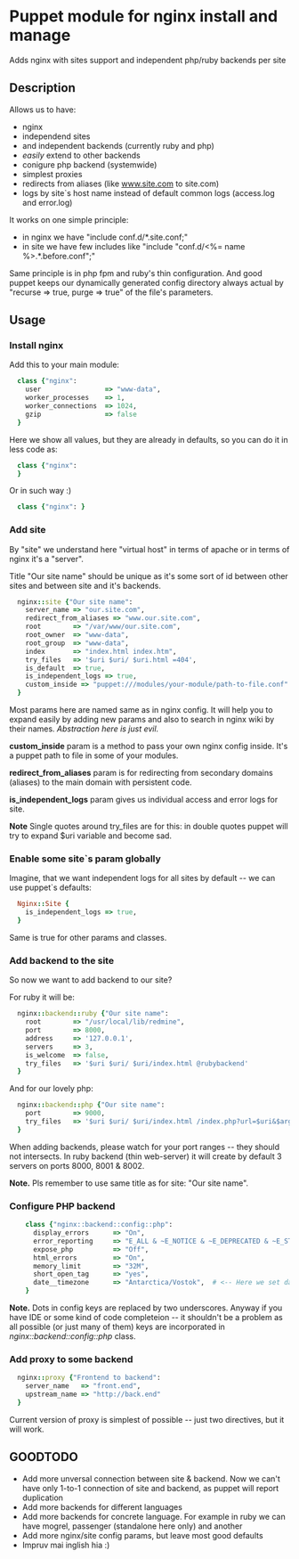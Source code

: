 # Puppet module for nginx install and manage

Adds nginx with sites support and independent php/ruby backends per site

## Description

Allows us to have:

 * nginx
 * independend sites
 * and independent backends (currently ruby and php)
 * *easily* extend to other backends
 * conigure php backend (systemwide)
 * simplest proxies
 * redirects from aliases (like www.site.com to site.com)
 * logs by site`s host name instead of default common logs (access.log and error.log)

It works on one simple principle:

 * in nginx we have "include conf.d/*.site.conf;"
 * in site we have few includes like "include "conf.d/<%= name %>.*.before.conf";"

Same principle is in php fpm and ruby's thin configuration. And good puppet keeps our dynamically generated config directory always actual by "recurse => true, purge => true" of the file's parameters.

## Usage

### Install nginx

Add this to your main module:

```ruby
  class {"nginx":
    user                => "www-data",
    worker_processes    => 1,
    worker_connections  => 1024,
    gzip                => false
  }
```

Here we show all values, but they are already in defaults, so you can do it in less code as:

```ruby
  class {"nginx":
  }
```
Or in such way :)

```ruby
  class {"nginx": }
```

### Add site

By "site" we understand here "virtual host" in terms of apache or in terms of nginx it's a "server".

Title "Our site name" should be unique as it's some sort of id between other sites and between site and it's backends.

```ruby
  nginx::site {"Our site name":
    server_name => "our.site.com",
    redirect_from_aliases => "www.our.site.com",
    root        => "/var/www/our.site.com",
    root_owner  => "www-data",
    root_group  => "www-data",
    index       => "index.html index.htm",
    try_files   => '$uri $uri/ $uri.html =404',
    is_default  => true,
    is_independent_logs => true,
    custom_inside => "puppet:///modules/your-module/path-to-file.conf"
  }
```
Most params here are named same as in nginx config. It will help you to expand easily by adding new params and also to search in nginx wiki by their names.
*Abstraction here is just evil.*

**custom_inside** param is a method to pass your own nginx config inside. It's a puppet path to file in some of your modules.

**redirect_from_aliases** param is for redirecting from secondary domains (aliases) to the main domain with persistent code.

**is_independent_logs** param gives us individual access and error logs for site.

**Note** Single quotes around try_files are for this: in double quotes puppet will try to expand $uri variable and become sad.

### Enable some site`s param globally

Imagine, that we want independent logs for all sites by default -- we can use puppet`s defaults:

```ruby
  Nginx::Site {
    is_independent_logs => true,
  }
```

Same is true for other params and classes.

### Add backend to the site

So now we want to add backend to our site?

For ruby it will be:

```ruby
  nginx::backend::ruby {"Our site name":
    root        => "/usr/local/lib/redmine",
    port        => 8000,
    address     => '127.0.0.1',
    servers     => 3,
    is_welcome  => false,
    try_files   => '$uri $uri/ $uri/index.html @rubybackend'
  }
```

And for our lovely php:

```ruby
  nginx::backend::php {"Our site name":
    port        => 9000,
    try_files   => '$uri $uri/ $uri/index.html /index.php?url=$uri&$args'
  }
```

When adding backends, please watch for your port ranges -- they should not intersects. In ruby backend (thin web-server) it will create by default 3 servers on ports 8000, 8001 & 8002.

**Note.** Pls remember to use same title as for site: "Our site name".

### Configure PHP backend

```ruby
    class {"nginx::backend::config::php":
      display_errors      => "On",
      error_reporting     => "E_ALL & ~E_NOTICE & ~E_DEPRECATED & ~E_STRICT",
      expose_php          => "Off",
      html_errors         => "On",
      memory_limit        => "32M",
      short_open_tag      => "yes",
      date__timezone      => "Antarctica/Vostok",  # <-- Here we set date.timezone key
    }
```

**Note.** Dots in config keys are replaced by two underscores. Anyway if you have
IDE or some kind of code completeion -- it shouldn't be a problem as all possible
(or just many of them) keys are incorporated in *nginx::backend::config::php* class.

### Add proxy to some backend

```ruby
  nginx::proxy {"Frontend to backend":
    server_name   => "front.end",
    upstream_name => "http://back.end"
  }
```
Current version of proxy is simplest of possible -- just two directives, but it will work.

## GOODTODO

* Add more unversal connection between site & backend. Now we can't have only 1-to-1 connection of site and backend, as puppet will report duplication
* Add more backends for different languages
* Add more backends for concrete language. For example in ruby we can have mogrel, passenger (standalone here only) and another
* Add more nginx/site config params, but leave most good defaults
* Impruv mai inglish hia :)